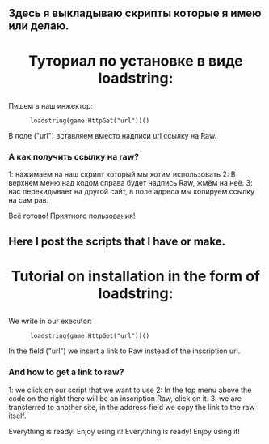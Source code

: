 
## Здесь я выкладываю скрипты которые я имею или делаю.

<h1 align="center"> Туториал по установке в виде loadstring:

##

Пишем в наш инжектор:

          loadstring(game:HttpGet("url"))()

В поле ("url") вставляем вместо надписи url ссылку на Raw.

### А как получить ссылку на raw?

1: нажимаем на наш скрипт который мы хотим использовать
2: В верхнем меню над кодом справа будет надпись Raw, жмём на неё.
3: нас перекидывает на другой сайт, в поле адреса мы копируем ссылку на сам рав.

Всё готово! Приятного пользования!

##

## Here I post the scripts that I have or make.

<h1 align="center"> Tutorial on installation in the form of loadstring:

##

We write in our executor:

          loadstring(game:HttpGet("url"))()

In the field ("url") we insert a link to Raw instead of the inscription url.

### And how to get a link to raw?

1: we click on our script that we want to use
2: In the top menu above the code on the right there will be an inscription Raw, click on it.
3: we are transferred to another site, in the address field we copy the link to the raw itself.

Everything is ready! Enjoy using it!
Everything is ready! Enjoy using it!
